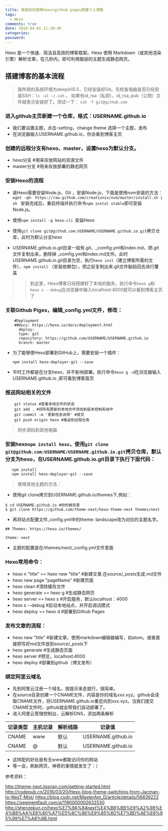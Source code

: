 ```yaml
---
title: 我是如何使用hexo+github pages搭建个人博客
tags:
  - Hexo
comments: true
date: 2018-04-01 11:30:40
categories:
password:
---
```

Hexo 是一个快速、简洁且高效的博客框架。Hexo 使用 Markdown（或其他渲染引擎）解析文章，在几秒内，即可利用靓丽的主题生成静态网页。

<!--more-->


## 搭建博客的基本流程

> 我所用的系统环境为deepin15.5，已经安装好Git。先检查电脑是否已经安装SSH：`ls -al ~/.ssh` ， 如果有id_rsa（私钥），id_rsa_pub（公钥）文件就表示安装好了。测试一下： `ssh -T git@github.com`


### 进入github主页新建一个仓库，格式：USERNAME.github.io
- 我们要设置主题，点击-setting，change theme 选择一个主题，发布
- 在浏览器输入USERNAME.github.io，你会看到博客主页

### 创建的远程分支有hexo、master，设置hexo为默认分支。
- hexo分支 #用来存放网站的资源文件
- master分支 #用来存放部署的静态网页


### 安装Hexo的流程
- 装Hexo需要安装Node.js、Git ，安装Node.js，下面是使用nvm安装的方法：
 `wget -qO- https://raw.github.com/creationix/nvm/master/install.sh | sh `
  安装完成后，重启终端并执行命令`npm instal stable`即可安装 Node.js。

- 使用`npm install -g hexo-cli `安装Hexo

- 使用`git clone git@github.com:USERNAME/USERNAME.github.io.git`拷贝仓库，此时为默认分支hexo


- USERNAME.github.io.git目录一般有.git、_comfig.yml和index.md，把.git文件复制出来，删除掉 _comfig.yml和index.md文件。此时USERNAME.github.io.git目录为空，执行`hexo init`（建立博客所需的文件）、`npm install` （安装依赖包），把之前复制出来.git文件黏贴回去进行覆盖


>>到这里，Hexo博客已经搭建好了本地的服务，执行命令`hexo g`和`hexo s --debug`在浏览器中输入localhost:4000就可以看到博客主页了

### 关联Github Piges，编辑_config.yml文件，修改：

        #Deployment
        ##Docs: https://hexo.io/docs/deployment.html
          deploy:
          type: git
          repository: https://github.com/USERNAME/USERNAME.github.io
          branch: master

- 为了能够使Hexo部署到GitHub上，需要安装一个插件：

   `npm install hexo-deployer-git --save`

- 平时工作都是在分支hexo，并不影响部署。执行命令`hexo g -d`在浏览器输入USERNAME.github.io ,即可看到博客首页

### 推送网站相关的文件

```
    git status #查看本地文件的状态
    git add . #将所有更新的本地文件添加到版本控制系统中
    git commit -m '更新信息说明' #提交
    git push origin hexo #推送到远程仓库

```

> 同步源码到其他电脑

### 安装hexo`npm install hexo`，使用`git clone git@github.com:USERNAME/USERNAME.github.io.git`拷贝仓库，默认分支为hexo，在USERNAME.github.io.git目录下执行下面代码：

```
   npm install
   npm install hexo-deployer-git --save

```
> 使用其他主题的方法：
- 使用git clone拷贝到USERNAME.github.io/themes下,例如：
```
$ cd USERNAME.github.io #你的根目录
$ git clone https://github.com/theme-next/hexo-theme-next themes/next
```
- 再将站点配置文件_config.yml中的theme: landscape改为对应的主题名字。

```
## Themes: https://hexo.io/themes/

theme: next

```
- 主题的配置是在/themes/next/_config.yml文件里面

### Hexo常用命令：

 - hexo n "title" == hexo new "title" #新建文章,在source/_posts生成.md文件
 - hexo new page "pageName" #新建页面
 - hexo clean #清除缓存文件
 - hexo generate == hexo g #生成静态网页
 - hexo server == hexo s #开启服务，默认localhost：4000
 - hexo s --debug #启动本地站点，并开启调试模式
 - hexo deploy == hexo d #部署到Github Pages

### 发布文章的流程：
 - hexo new "title" #新建文章，使用markdown编辑器编写，如atom。或者直接把写好md文件放到source/_posts下
 - hexo generate #生成静态页面
 - hexo server #预览，localhost:4000
 - hexo deploy #部署到github（博文发布）

### 绑定阿里云域名
 - 先到阿里云注册一个域名，按提示来走就行，很简单。
 - 在source目录创建一个CNAME文件，内容是你的域名xxx.xyz。github会读取CNAME文件，将USERNAME.github.io重定向到xxx.xyz。当我们提交CNAME文件时，github就会帮我们自动部署了。
 - 进入阿里云管理控制台，云解析DNS，添加两条解析


记录类型|主机记录|解析线路|记录值
-|-|-|-
CNAME | www | 默认 | USERNAME.github.io
CNAME | @ | 默认  |  USERNAME.github.io

 - 这样配的好处是有无www都能访问你的网站
 - 等一会，刷新网页，神奇的事情就发生了：）


参考资料：

<http://theme-next.iissnan.com/getting-started.html>
<http://codepub.cn/2016/03/20/Hexo-blog-theme-switching-from-Jacman-to-NexT-Mist/>
<https://blog.csdn.net/MasterAnt_D/article/details/56839222>
<https://segmentfault.com/a/1190000002632530>
<http://shenzekun.cn/hexo%E7%9A%84next%E4%B8%BB%E9%A2%98%E4%B8%AA%E6%80%A7%E5%8C%96%E9%85%8D%E7%BD%AE%E6%95%99%E7%A8%8B.html>

---------------------------------------------------

